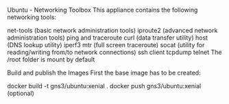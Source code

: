 Ubuntu - Networking Toolbox
This appliance contains the following networking tools:

net-tools (basic network administration tools)
iproute2 (advanced network administration tools)
ping and traceroute
curl (data transfer utility)
host (DNS lookup utility)
iperf3
mtr (full screen traceroute)
socat (utility for reading/writing from/to network connections)
ssh client
tcpdump
telnet
The /root folder is mount by default

Build and publish the Images
First the base image has to be created:

docker build -t gns3/ubuntu:xenial .
docker push gns3/ubuntu:xenial    (optional)
